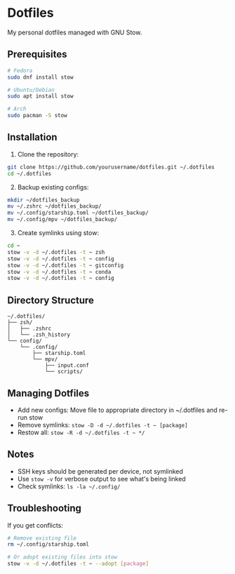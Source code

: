 # Dotfiles

My personal dotfiles managed with GNU Stow.

## Prerequisites

```bash
# Fedora
sudo dnf install stow

# Ubuntu/Debian
sudo apt install stow

# Arch
sudo pacman -S stow
```

## Installation

1. Clone the repository:
```bash
git clone https://github.com/yourusername/dotfiles.git ~/.dotfiles
cd ~/.dotfiles
```

2. Backup existing configs:
```bash
mkdir ~/dotfiles_backup
mv ~/.zshrc ~/dotfiles_backup/
mv ~/.config/starship.toml ~/dotfiles_backup/
mv ~/.config/mpv ~/dotfiles_backup/
```

3. Create symlinks using stow:
```bash
cd ~
stow -v -d ~/.dotfiles -t ~ zsh
stow -v -d ~/.dotfiles -t ~ config
stow -v -d ~/.dotfiles -t ~ gitconfig
stow -v -d ~/.dotfiles -t ~ conda
stow -v -d ~/.dotfiles -t ~ config
```

## Directory Structure

```
~/.dotfiles/
├── zsh/
│   ├── .zshrc
│   └── .zsh_history
└── config/
    └── .config/
        ├── starship.toml
        └── mpv/
            ├── input.conf
            └── scripts/
```

## Managing Dotfiles

- Add new configs: Move file to appropriate directory in ~/.dotfiles and re-run stow
- Remove symlinks: `stow -D -d ~/.dotfiles -t ~ [package]`
- Restow all: `stow -R -d ~/.dotfiles -t ~ */`

## Notes

- SSH keys should be generated per device, not symlinked
- Use `stow -v` for verbose output to see what's being linked
- Check symlinks: `ls -la ~/.config/`

## Troubleshooting

If you get conflicts:
```bash
# Remove existing file
rm ~/.config/starship.toml

# Or adopt existing files into stow
stow -v -d ~/.dotfiles -t ~ --adopt [package]
```
